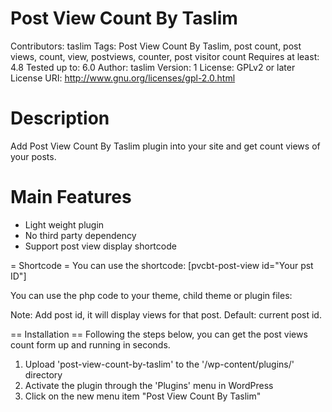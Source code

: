 # Post View Count By Taslim
Contributors: taslim
Tags: Post View Count By Taslim, post count, post views, count, view, postviews, counter, post visitor count
Requires at least: 4.8
Tested up to: 6.0
Author: taslim
Version: 1
License: GPLv2 or later
License URI: http://www.gnu.org/licenses/gpl-2.0.html


# Description
Add Post View Count By Taslim plugin into your site and get count views of your posts.

# Main Features
* Light weight plugin
* No third party dependency
* Support post view display shortcode

= Shortcode =
You can use the shortcode:
[pvcbt-post-view id="Your pst ID"]

You can use the php code to your theme, child theme or plugin files:
<?php echo do_shortcode('[pvcbt-post-view id="Your post ID"]'); ?>

Note: Add post id, it will display views for that post. Default: current post id.

== Installation ==
Following the steps below, you can get the post views count form up and running in seconds.
1. Upload 'post-view-count-by-taslim' to the '/wp-content/plugins/' directory
2. Activate the plugin through the 'Plugins' menu in WordPress
3. Click on the new menu item "Post View Count By Taslim"
